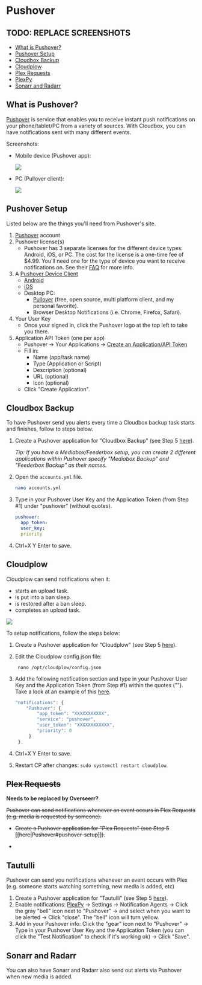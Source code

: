 # Pushover

## TODO: REPLACE SCREENSHOTS

* [What is Pushover?](pushover.md#what-is-pushover)
* [Pushover Setup](pushover.md#pushover-setup)
* [Cloudbox Backup](pushover.md#cloudbox-backup)
* [Cloudplow](pushover.md#cloudplow)
* [Plex Requests](pushover.md#plex-requests)
* [PlexPy](pushover.md#plexpy)
* [Sonarr and Radarr](pushover.md#sonarr-and-radarr)

## What is Pushover?

[Pushover](https://pushover.net/faq) is service that enables you to receive instant push notifications on your phone/tablet/PC from a variety of sources. With Cloudbox, you can have notifications sent with many different events.

Screenshots:

* Mobile device \(Pushover app\):

  ![](https://i.imgur.com/lTdXcNU.png)

* PC \(Pullover client\):

  ![](https://i.imgur.com/2A12nIe.png)

## Pushover Setup

Listed below are the things you'll need from Pushover's site.

1. [Pushover](https://pushover.net/login) account
2. Pushover license\(s\)
   * Pushover has 3 separate licenses for the different device types: Android, iOS, or PC. The cost for the license is a one-time fee of $4.99. You'll need one for the type of device you want to receive notifications on.  See their [FAQ](https://pushover.net/faq#overview-fees) for more info.
3. A [Pushover Device Client](https://pushover.net/clients)
   * [Android](https://pushover.net/clients/android)
   * [iOS](https://pushover.net/clients/ios)
   * Desktop PC:
     * [Pullover](https://github.com/cgrossde/Pullover) \(free, open source, multi platform client, and my personal favorite\).
     * Browser Desktop Notifications \(i.e. Chrome, Firefox, Safari\).
4. Your User Key
   * Once your signed in, click the Pushover logo at the top left to take you there.
5. Application API Token \(one per app\)
   * Pushover -&gt; Your Applications -&gt; [Create an Application/API Token](https://pushover.net/apps/build)
   * Fill in:
     * Name \(app/task name\)
     * Type \(Application or Script\)
     * Description \(optional\)
     * URL \(optional\)
     * Icon \(optional\)
   * Click "Create Application".

## Cloudbox Backup

To have Pushover send you alerts every time a Cloudbox backup task starts and finishes, follow to steps below.

1. Create a Pushover application for "Cloudbox Backup" \(see Step 5 [here](pushover.md#pushover-setup)\).

   _Tip: If you have a Mediabox/Feederbox setup, you can create 2 different applications within Pushover specify "Mediabox Backup" and "Feederbox Backup" as their names._

2. Open the `accounts.yml` file.

   ```bash
   nano accounts.yml
   ```

3. Type in your Pushover User Key and the Application Token \(from Step \#1\) under "pushover" \(without quotes\).

   ```yaml
   pushover:
     app_token:
     user_key:
     priority
   ```

4. Ctrl+X Y Enter to save.

## Cloudplow

Cloudplow can send notifications when it:

* starts an upload task.
* is put into a ban sleep.
* is restored after a ban sleep.
* completes an upload task.

![](https://i.imgur.com/LeIt8BC.png)

To setup notifications, follow the steps below:

1. Create a Pushover application for "Cloudplow" \(see Step 5 [here](pushover.md#pushover-setup)\).
2. Edit the Cloudplow config.json file:

   ```text
    nano /opt/cloudplow/config.json
   ```

3. Add the following notification section and type in your Pushover User Key and the Application Token \(from Step \#1\) within the quotes \(""\). Take a look at an example of this [here](../unlinked-pages/config-cloudplow-with-notifications-enabled.md).

   ```javascript
   "notifications": {
       "Pushover": {
           "app_token": "XXXXXXXXXXX",
           "service": "pushover",
           "user_token": "XXXXXXXXXXXX",
           "priority": 0
        }
    },
   ```

4. Ctrl+X Y Enter to save.
5. Restart CP after changes: `sudo systemctl restart cloudplow`.

## ~~Plex Requests~~

**Needs to be replaced by Overseerr?**

~~Pushover can send notifications whenever an event occurs in Plex Requests \(e.g. media is requested by someone\).~~

* ~~Create a Pushover application for "Plex Requests" \(see Step 5 \[\[here\|Pushover\#pushover-setup\]\]\).~~
* ~~~~[~~Plex Requests~~](https://github.com/Cloudbox/gitbook/tree/4d7c0c5c8a2a3701c6b4104a930afe4866e08420/Plex-Requests/README.md#1-accessing-plex-requests) ~~-&gt; Admin -&gt; Notifications -&gt; check "Enable Pushover notifications" and type in your Pushover User Key and the Application Token \(you can click the "Test Pushover" to check if it's working ok\) -&gt; Click "Update Settings".~~

## Tautulli

Pushover can send you notifications whenever an event occurs with Plex \(e.g. someone starts watching something, new media is added, etc\)

1. Create a Pushover application for "Tautulli" \(see Step 5 [here](pushover.md#pushover-setup)\).
2. Enable notifications: [PlexPy](../install-cloudbox/09-application-setup/media-server/plexpy-tautulli-install-plexpy-tautulli.md) -&gt; Settings -&gt; Notification Agents -&gt; Click the gray "bell" icon next to "Pushover" -&gt; and select when you want to be alerted -&gt; Click "close". The "bell" icon will turn yellow.
3. Add in your Pushover info: Click the "gear" icon next to "Pushover" -&gt; Type in your Pushover User Key and the Application Token \(you can click the "Test Notification" to check if it's working ok\) -&gt; Click "Save".

## Sonarr and Radarr

You can also have Sonarr and Radarr also send out alerts via Pushover when new media is added.

